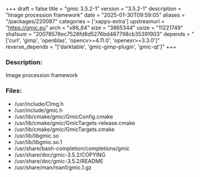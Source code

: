 +++
draft = false
title = "gmic 3.5.2-1"
version = "3.5.2-1"
description = "Image procession framework"
date = "2025-01-30T09:59:05"
aliases = "/packages/220087"
categories = ['xapps-extra']
upstreamurl = "https://gmic.eu"
arch = "x86_64"
size = "3865344"
usize = "11221749"
sha1sum = "20078578ec7528fd8d5276bd467798cb35391903"
depends = "['curl', 'gimp', 'openblas', 'opencv>=4.11.0', 'openexr>=3.3.0']"
reverse_depends = "['darktable', 'gmic-gimp-plugin', 'gmic-qt']"
+++
### Description: 
Image procession framework

### Files: 
* /usr/include/CImg.h
* /usr/include/gmic.h
* /usr/lib/cmake/gmic/GmicConfig.cmake
* /usr/lib/cmake/gmic/GmicTargets-release.cmake
* /usr/lib/cmake/gmic/GmicTargets.cmake
* /usr/lib/libgmic.so
* /usr/lib/libgmic.so.1
* /usr/share/bash-completion/completions/gmic
* /usr/share/doc/gmic-3.5.2/COPYING
* /usr/share/doc/gmic-3.5.2/README
* /usr/share/man/man1/gmic.1.gz
